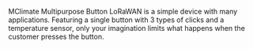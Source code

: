 MClimate Multipurpose Button LoRaWAN is a simple device with many applications. Featuring a single button with 3 types of clicks and a temperature sensor, only your imagination limits what happens when the customer presses the button.
